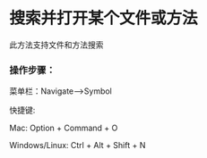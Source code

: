 # 搜索并打开某个文件或方法

此方法支持文件和方法搜索

### 操作步骤：

菜单栏：Navigate--&gt;Symbol

快捷键:

Mac: Option + Command + O

Windows\/Linux: Ctrl + Alt + Shift + N




